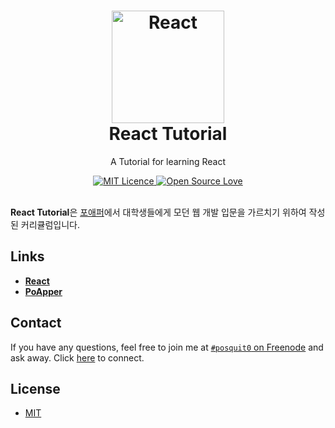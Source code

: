 <h1 align="center">
  <a href="https://github.com/posquit0/react-tutorial" title="React Tutorial">
    <img alt="React" src="https://facebook.github.io/react/img/logo.svg" width="180px" height="180px" />
  </a>
  <br />
  React Tutorial
</h1>

<p align="center">
  A Tutorial for learning React
</p>

<div align="center">
  <a href="https://opensource.org/licenses/mit-license.php">
    <img alt="MIT Licence" src="https://badges.frapsoft.com/os/mit/mit.svg?v=103" />
  </a>
  <a href="https://github.com/ellerbrock/open-source-badge/">
    <img alt="Open Source Love" src="https://badges.frapsoft.com/os/v1/open-source.svg?v=103" />
  </a>
</div>

<br />

**React Tutorial**은 [포애퍼](http://www.poapper.com)에서 대학생들에게 모던 웹 개발 입문을 가르치기 위하여 작성된 커리큘럼입니다.


## <a name="links">Links

- [**React**](https://facebook.github.io/react)
- [**PoApper**](http://www.poapper.com)


## <a name="contact">Contact

If you have any questions, feel free to join me at [`#posquit0` on Freenode](irc://irc.freenode.net/posquit0) and ask away. Click [here](https://kiwiirc.com/client/irc.freenode.net/posquit0) to connect.


## <a name="license">License

- [MIT](https://github.com/posquit0/react-tutorial/blob/master/LICENSE)